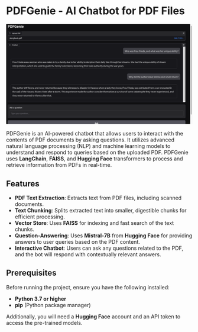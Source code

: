 # PDFGenie - AI Chatbot for PDF Files

![PDFGenie Bot](botImage.png)

PDFGenie is an AI-powered chatbot that allows users to interact with the contents of PDF documents by asking questions. It utilizes advanced natural language processing (NLP) and machine learning models to understand and respond to queries based on the uploaded PDF. PDFGenie uses **LangChain**, **FAISS**, and **Hugging Face** transformers to process and retrieve information from PDFs in real-time.



## Features

- **PDF Text Extraction**: Extracts text from PDF files, including scanned documents.
- **Text Chunking**: Splits extracted text into smaller, digestible chunks for efficient processing.
- **Vector Store**: Uses **FAISS** for indexing and fast search of the text chunks.
- **Question-Answering**: Uses **Mistral-7B** from **Hugging Face** for providing answers to user queries based on the PDF content.
- **Interactive Chatbot**: Users can ask any questions related to the PDF, and the bot will respond with contextually relevant answers.



## Prerequisites

Before running the project, ensure you have the following installed:

- **Python 3.7 or higher**
- **pip** (Python package manager)

Additionally, you will need a **Hugging Face** account and an API token to access the pre-trained models.


